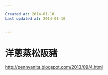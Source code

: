 ```yaml
---

Created at: 2014-01-10
Last updated at: 2014-01-10


---
```


# 洋蔥蒸松阪豬


<http://pennyanita.blogspot.com/2013/09/4.html>

